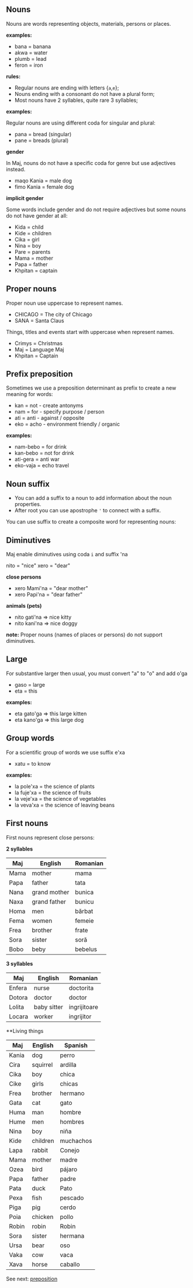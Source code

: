 ## Nouns

Nouns are words representing objects, materials, persons or places.  

**examples:**

* bana    = banana
* akwa    = water
* plumb   = lead
* feron   = iron


**rules:**

* Regular nouns are ending with letters {`a`,`e`};
* Nouns ending with a consonant do not have a plural form;
* Most nouns have 2 syllables, quite rare 3 syllables;

**examples:**

Regular nouns are using different coda for singular and plural:

* pana   = bread  (singular)
* pane   = breads (plural)

**gender**

In Maj, nouns do not have a specific coda for genre but use adjectives instead.

* maqo Kania = male dog 
* fimo Kania = female dog 

**implicit gender**

Some words include gender and do not require adjectives but some nouns do not have gender at all:

* Kida = child    
* Kide = children 
* Cika = girl 
* Nina = boy
* Pare = parents 
* Mama = mother
* Papa = father
* Khpitan = captain

## Proper nouns

Proper noun use uppercase to represent names.

* CHICAGO   = The city of Chicago
* SANA      = Santa Claus

Things, titles and events start with uppercase when represent names.

* Crimys    = Christmas 
* Maj       = Language Maj
* Khpitan   = Captain

## Prefix preposition

Sometimes we use a preposition determinant as prefix to create a new meaning for words:

* kan  = not  - create antonyms
* nam  = for  - specify purpose / person
* ati  = anti - against / opposite 
* eko  = acho - environment friendly / organic

**examples:**

* nam-bebo = for drink
* kan-bebo = not for drink
* ati-gera = anti war
* eko-vaja = echo travel
   
## Noun suffix

* You can add a suffix to a noun to add information about the noun properties.
* After root you can use apostrophe `'` to connect with a suffix.

You can use suffix to create a composite word for representing nouns:

## Diminutives

Maj enable diminutives using coda `i` and suffix 'na

nito =  "nice"
xero =	"dear" 

**close persons**
* xero Mami'na  = "dear mother"
* xero Papi'na  = "dear father"

**animals (pets)**

* nito gati'na => nice kitty
* nito kani'na => nice doggy

**note:** Proper nouns (names of places or persons) do not support diminutives.

## Large

For substantive larger then usual, you must convert "a" to "o" and add o'ga

* gaso = large
* eta  = this

**examples:**
* eta gato'ga => this large kitten
* eta kano'ga => this large dog

## Group words

For a scientific group of words we use suffix e'xa

* xatu = to know

**examples:**

* la pole'xa = the science of plants
* la fuje'xa = the science of fruits
* la veje'xa = the science of vegetables
* la veva'xa = the science of leaving beans

## First nouns

First nouns represent close persons:

**2 syllables**

Maj     | English        | Romanian
--------|----------------|-----------------
Mama    | mother         | mama
Papa    | father         | tata
Nana    | grand mother   | bunica
Naxa    | grand father   | bunicu
Homa    | men            | bărbat
Fema    | women          | femeie
Frea    | brother        | frate
Sora    | sister         | soră
Bobo    | beby           | bebelus

**3 syllables**

Maj     | English        | Romanian
--------|----------------|-----------------
Enfera  | nurse          | doctorita
Dotora  | doctor         | doctor
Lolita  | baby sitter    | ingrijitoare
Locara  | worker         | ingrijitor

**Living things

Maj        | English      | Spanish
-----------|--------------|-----------------
Kania      | dog          | perro               
Cira       | squirrel     | ardilla               
Cika       | boy          | chica
Cike       | girls        | chicas
Frea       | brother      | hermano               
Gata       | cat          | gato               
Huma       | man          | hombre               
Hume       | men          | hombres             
Nina       | boy          | niña                 
Kide	   | children     | muchachos
Lapa       | rabbit       | Conejo               
Mama       | mother       | madre               
Ozea       | bird         | pájaro               
Papa       | father       | padre               
Pata       | duck         | Pato               
Pexa       | fish         | pescado               
Piga       | pig          | cerdo     
Poia       | chicken      | pollo               
Robin      | robin        | Robin               
Sora       | sister       | hermana               
Ursa       | bear         | oso               
Vaka       | cow          | vaca               
Xava       | horse        | caballo               
           

See next: [preposition](preposition.md)

